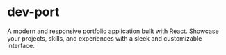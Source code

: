 # dev-port
A modern and responsive portfolio application built with React. Showcase your projects, skills, and experiences with a sleek and customizable interface.
